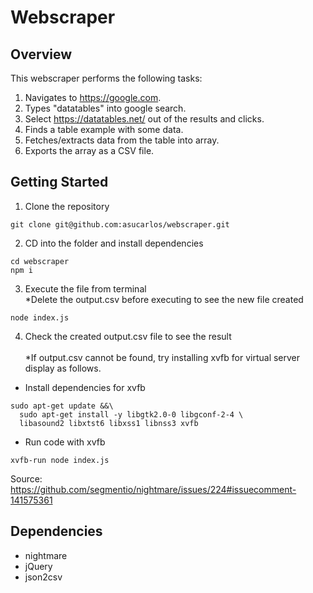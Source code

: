 # Webscraper

## Overview
This webscraper performs the following tasks:
1. Navigates to https://google.com.
2. Types "datatables" into google search.
3. Select https://datatables.net/ out of the results and clicks.
4. Finds a table example with some data. 
5. Fetches/extracts data from the table into array.
6. Exports the array as a CSV file.

## Getting Started
1. Clone the repository

```
git clone git@github.com:asucarlos/webscraper.git
```

2. CD into the folder and install dependencies

```
cd webscraper
npm i
```

3. Execute the file from terminal  <br />
*Delete the output.csv before executing to see the new file created 

```
node index.js
```

4. Check the created output.csv file to see the result <br />
   <br />
*If output.csv cannot be found, 
try installing xvfb for virtual server display as follows.
- Install dependencies for xvfb
```
sudo apt-get update &&\
  sudo apt-get install -y libgtk2.0-0 libgconf-2-4 \
  libasound2 libxtst6 libxss1 libnss3 xvfb
```

- Run code with xvfb
```
xvfb-run node index.js
```

Source: <br />
https://github.com/segmentio/nightmare/issues/224#issuecomment-141575361

## Dependencies
  - nightmare
  - jQuery
  - json2csv
